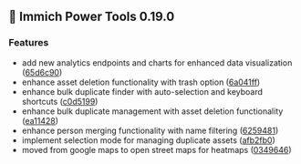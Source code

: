 ## 🚀 **Immich Power Tools** 0.19.0

### Features

* add new analytics endpoints and charts for enhanced data visualization ([65d6c90](https://github.com/varun-raj/immich-power-tools/commit/65d6c90707f6879eaf351b4d26b671a19a4cb460))
* enhance asset deletion functionality with trash option ([6a041ff](https://github.com/varun-raj/immich-power-tools/commit/6a041ff0122647c1b25437d90882aeb860ad9a63))
* enhance bulk duplicate finder with auto-selection and keyboard shortcuts ([c0d5199](https://github.com/varun-raj/immich-power-tools/commit/c0d51998b66d4b069e3146889a1ab24302daca5c))
* enhance bulk duplicate management with asset deletion functionality ([ea11428](https://github.com/varun-raj/immich-power-tools/commit/ea1142801be225e50f1e9538b283274ff1855e6d))
* enhance person merging functionality with name filtering ([6259481](https://github.com/varun-raj/immich-power-tools/commit/6259481d3ebe6fa29e4ef1defa0055800b26a548))
* implement selection mode for managing duplicate assets ([afb2fb0](https://github.com/varun-raj/immich-power-tools/commit/afb2fb09d4d518e2b542e5e327ce553be350d402))
* moved from google maps to open street maps for heatmaps ([0349646](https://github.com/varun-raj/immich-power-tools/commit/0349646953d0cbc027138b11d20e863f253631fd))



